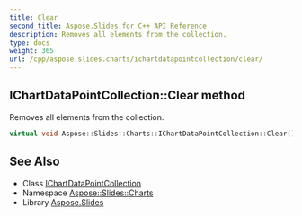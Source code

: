 ```yaml
---
title: Clear
second_title: Aspose.Slides for C++ API Reference
description: Removes all elements from the collection.
type: docs
weight: 365
url: /cpp/aspose.slides.charts/ichartdatapointcollection/clear/
---
```

## IChartDataPointCollection::Clear method


Removes all elements from the collection.

```cpp
virtual void Aspose::Slides::Charts::IChartDataPointCollection::Clear()=0
```

## See Also

* Class [IChartDataPointCollection](../)
* Namespace [Aspose::Slides::Charts](../../)
* Library [Aspose.Slides](../../../)
